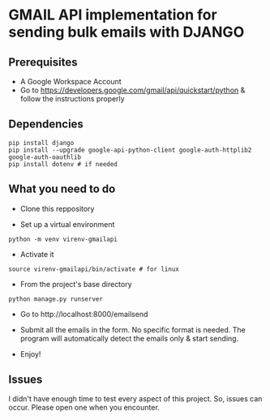 # GMAIL API implementation for sending bulk emails with DJANGO


## Prerequisites

- A Google Workspace Account
- Go to https://developers.google.com/gmail/api/quickstart/python & follow the instructions properly


## Dependencies

```
pip install django
pip install --upgrade google-api-python-client google-auth-httplib2 google-auth-oauthlib
pip install dotenv # if needed
```

## What you need to do


- Clone this reppository

- Set up a virtual environment
```
python -m venv virenv-gmailapi
```

- Activate it
```
source virenv-gmailapi/bin/activate # for linux
```

- From the project's base directory
```
python manage.py runserver
```

- Go to http://localhost:8000/emailsend

- Submit all the emails in the form. No specific format is needed. The program will automatically detect the emails only & start sending.

- Enjoy!

## Issues

I didn't have enough time to test every aspect of this project. So, issues can occur. Please open one when you encounter.
